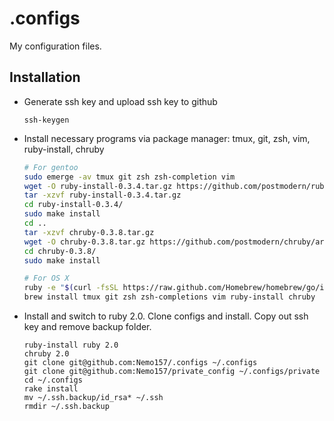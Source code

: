 .configs
========

My configuration files.

Installation
------------


* Generate ssh key and upload ssh key to github
  ````
  ssh-keygen
  ````

* Install necessary programs via package manager: tmux, git, zsh, vim, ruby-install, chruby

    ````sh
    # For gentoo
    sudo emerge -av tmux git zsh zsh-completion vim
    wget -O ruby-install-0.3.4.tar.gz https://github.com/postmodern/ruby-install/archive/v0.3.4.tar.gz
    tar -xzvf ruby-install-0.3.4.tar.gz
    cd ruby-install-0.3.4/
    sudo make install
    cd ..
    tar -xzvf chruby-0.3.8.tar.gz
    wget -O chruby-0.3.8.tar.gz https://github.com/postmodern/chruby/archive/v0.3.8.tar.gz
    cd chruby-0.3.8/
    sudo make install
    ````
    
    ````sh
    # For OS X
    ruby -e "$(curl -fsSL https://raw.github.com/Homebrew/homebrew/go/install)"
    brew install tmux git zsh zsh-completions vim ruby-install chruby
    ````

* Install and switch to ruby 2.0. Clone configs and install. Copy out ssh key and remove backup folder.

    
    ````
    ruby-install ruby 2.0
    chruby 2.0
    git clone git@github.com:Nemo157/.configs ~/.configs
    git clone git@github.com:Nemo157/private_config ~/.configs/private
    cd ~/.configs
    rake install
    mv ~/.ssh.backup/id_rsa* ~/.ssh
    rmdir ~/.ssh.backup
    ````
